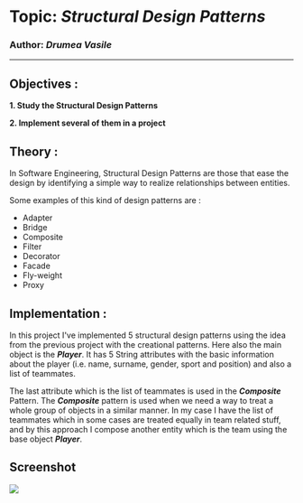 # Topic: *Structural Design Patterns*
### Author: *Drumea Vasile*
------
## Objectives :
__1. Study the Structural Design Patterns__

__2. Implement several of them in a project__

## Theory :
In Software Engineering, Structural Design Patterns are those that ease the design by identifying a simple way to realize relationships between entities.

Some examples of this kind of design patterns are :

   * Adapter
   * Bridge
   * Composite
   * Filter
   * Decorator
   * Facade
   * Fly-weight
   * Proxy
   
## Implementation :
In this project I've implemented 5 structural design patterns using the idea from the previous project with the creational patterns. Here also the main object is the _**Player**_. It has 5 String attributes with the basic information about the player (i.e. name, surname, gender, sport and position) and also a list of teammates.

The last attribute which is the list of teammates is used in the _**Composite**_ Pattern. The _**Composite**_ pattern is used when we need a way to treat a whole group of objects in a similar manner. In my case I have the list of teammates which in some cases are treated equally in team related stuff, and by this approach I compose another entity which is the team using the base object _**Player**_.

## Screenshot
![](/images/Capture1.PNG)
